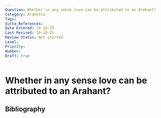```yaml
---
Question: Whether in any sense love can be attributed to an Arahant?
Category: Arahatta
Tags: 
Sutta References: 
Date Entered: 10-10-25
Last Revised: 10-10-25
Review Status: Not started
Level: 
Priority: 
Number: 
Draft: true
---
```


# Whether in any sense love can be attributed to an Arahant?

## Bibliography

<!-- 

Notes:



-->